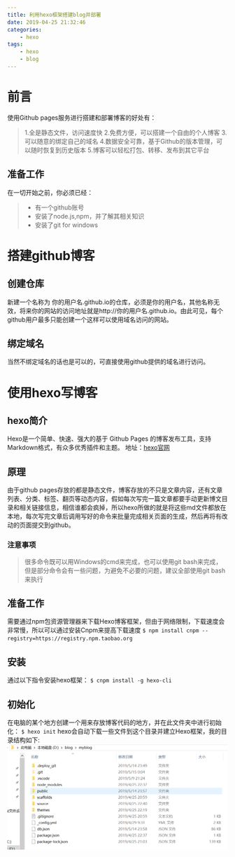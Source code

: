 ```yaml
---
title: 利用hexo框架搭建blog并部署
date: 2019-04-25 21:32:46
categories: 
    - hexo
tags: 
    - hexo
    - blog
---
```

# 前言
使用Github pages服务进行搭建和部署博客的好处有：
<!--more-->
> 1.全是静态文件，访问速度快
> 2.免费方便，可以搭建一个自由的个人博客
> 3.可以随意的绑定自己的域名
> 4.数据安全可靠，基于Github的版本管理，可以随时恢复到历史版本
> 5.博客可以轻松打包、转移、发布到其它平台


## 准备工作
在一切开始之前，你必须已经：

> - 有一个github账号
> - 安装了node.js,npm，并了解其相关知识
> - 安装了git for windows

# 搭建github博客
## 创建仓库
新建一个名称为 你的用户名.github.io的仓库，必须是你的用户名，其他名称无效，将来你的网站的访问地址就是http://你的用户名.github.io。由此可见，每个github用户最多只能创建一个这样可以使用域名访问的网站。

## 绑定域名
当然不绑定域名的话也是可以的，可直接使用github提供的域名进行访问。




# 使用hexo写博客

## hexo简介
Hexo是一个简单、快速、强大的基于 Github Pages 的博客发布工具，支持Markdown格式，有众多优秀插件和主题。
地址：[hexo官网](http://hexo.io)


## 原理
由于github pages存放的都是静态文件，博客存放的不只是文章内容，还有文章列表、分类、标签、翻页等动态内容，假如每次写完一篇文章都要手动更新博文目录和相关链接信息，相信谁都会疯掉，所以hexo所做的就是将这些md文件都放在本地，每次写完文章后调用写好的命令来批量完成相关页面的生成，然后再将有改动的页面提交到github。

### 注意事项
> 很多命令既可以用Windows的cmd来完成，也可以使用git bash来完成，但是部分命令会有一些问题，为避免不必要的问题，建议全部使用git bash来执行

## 准备工作
需要通过npm包资源管理器来下载Hexo博客框架，但由于网络限制，下载速度会非常慢，所以可以通过安装Cnpm来提高下载速度
`$ npm install cnpm --registry=https://registry.npm.taobao.org`

## 安装

通过以下指令安装hexo框架：
`$ cnpm install -g hexo-cli`

## 初始化
在电脑的某个地方创建一个用来存放博客代码的地方，并在此文件夹中进行初始化：
`$ hexo init`
hexo会自动下载一些文件到这个目录并建立Hexo框架，我的目录结构如下:
![](hexobulidblog/截图1.png)
